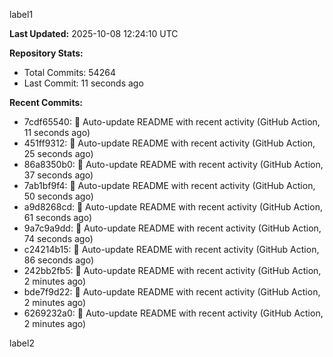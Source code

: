 
label1 
<!-- ACTIVITY_START -->
**Last Updated:** 2025-10-08 12:24:10 UTC

**Repository Stats:**
- Total Commits: 54264
- Last Commit: 11 seconds ago

**Recent Commits:**
- 7cdf65540: 🤖 Auto-update README with recent activity (GitHub Action, 11 seconds ago)
- 451ff9312: 🤖 Auto-update README with recent activity (GitHub Action, 25 seconds ago)
- 86a8350b0: 🤖 Auto-update README with recent activity (GitHub Action, 37 seconds ago)
- 7ab1bf9f4: 🤖 Auto-update README with recent activity (GitHub Action, 50 seconds ago)
- a9d8268cd: 🤖 Auto-update README with recent activity (GitHub Action, 61 seconds ago)
- 9a7c9a9dd: 🤖 Auto-update README with recent activity (GitHub Action, 74 seconds ago)
- c24214b15: 🤖 Auto-update README with recent activity (GitHub Action, 86 seconds ago)
- 242bb2fb5: 🤖 Auto-update README with recent activity (GitHub Action, 2 minutes ago)
- bde7f9d22: 🤖 Auto-update README with recent activity (GitHub Action, 2 minutes ago)
- 6269232a0: 🤖 Auto-update README with recent activity (GitHub Action, 2 minutes ago)
<!-- ACTIVITY_END -->

label2
